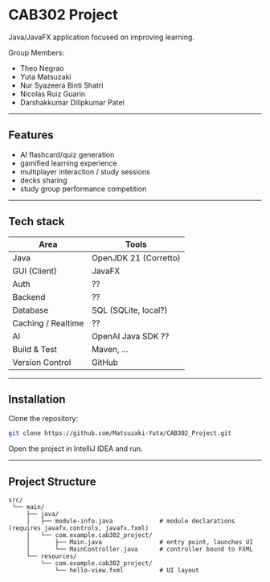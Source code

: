 # CAB302 Project

Java/JavaFX application focused on improving learning.

Group Members:
- Theo Negrao
- Yuta Matsuzaki
- Nur Syazeera Binti Shatri
- Nicolas Ruiz Guarin
- Darshakkumar Dilipkumar Patel

---

## Features
- AI flashcard/quiz generation
- gamified learning experience
- multiplayer interaction / study sessions
- decks sharing
- study group performance competition

---

## Tech stack

| Area                | Tools                 |
|---------------------|-----------------------|
| Java                | OpenJDK 21 (Corretto) |
| GUI (Client)        | JavaFX                |
| Auth                | ??                    |
| Backend             | ??                    |
| Database            | SQL (SQLite, local?)  |
| Caching / Realtime  | ??                    |
| AI                  | OpenAI Java SDK ??    |
| Build & Test        | Maven, ...            |
| Version Control     | GitHub                |

---

## Installation

Clone the repository:
```bash
git clone https://github.com/Matsuzaki-Yuta/CAB302_Project.git
```

Open the project in IntelliJ IDEA and run.

---

## Project Structure
```
src/
 └── main/
     ├── java/
     │   ├── module-info.java             # module declarations (requires javafx.controls, javafx.fxml)
     │   └── com.example.cab302_project/
     │       ├── Main.java                # entry point, launches UI
     │       └── MainController.java      # controller bound to FXML
     └── resources/
         └── com.example.cab302_project/
             └── hello-view.fxml          # UI layout
```